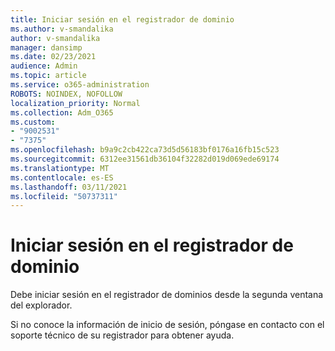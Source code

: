 ```yaml
---
title: Iniciar sesión en el registrador de dominio
ms.author: v-smandalika
author: v-smandalika
manager: dansimp
ms.date: 02/23/2021
audience: Admin
ms.topic: article
ms.service: o365-administration
ROBOTS: NOINDEX, NOFOLLOW
localization_priority: Normal
ms.collection: Adm_O365
ms.custom:
- "9002531"
- "7375"
ms.openlocfilehash: b9a9c2cb422ca73d5d56183bf0176a16fb15c523
ms.sourcegitcommit: 6312ee31561db36104f32282d019d069ede69174
ms.translationtype: MT
ms.contentlocale: es-ES
ms.lasthandoff: 03/11/2021
ms.locfileid: "50737311"
---
```

# <a name="sign-in-to-your-domain-registrar"></a>Iniciar sesión en el registrador de dominio

Debe iniciar sesión en el registrador de dominios desde la segunda ventana del explorador.

Si no conoce la información de inicio de sesión, póngase en contacto con el soporte técnico de su registrador para obtener ayuda.